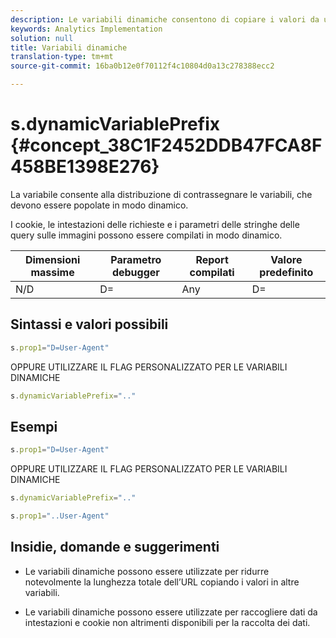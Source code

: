 ```yaml
---
description: Le variabili dinamiche consentono di copiare i valori da una variabile all’altra senza digitare più volte i valori completi nelle richieste di immagini sul sito.
keywords: Analytics Implementation
solution: null
title: Variabili dinamiche
translation-type: tm+mt
source-git-commit: 16ba0b12e0f70112f4c10804d0a13c278388ecc2

---
```



# s.dynamicVariablePrefix {#concept_38C1F2452DDB47FCA8F458BE1398E276}

La variabile consente alla distribuzione di contrassegnare le variabili, che devono essere popolate in modo dinamico.

I cookie, le intestazioni delle richieste e i parametri delle stringhe delle query sulle immagini possono essere compilati in modo dinamico.

| Dimensioni massime | Parametro debugger | Report compilati | Valore predefinito |
|---|---|---|---|
| N/D | D= | Any | D= |

## Sintassi e valori possibili

```js
s.prop1="D=User-Agent"
```

OPPURE UTILIZZARE IL FLAG PERSONALIZZATO PER LE VARIABILI DINAMICHE

```js
s.dynamicVariablePrefix=".."
```

## Esempi

```js
s.prop1="D=User-Agent"
```

OPPURE UTILIZZARE IL FLAG PERSONALIZZATO PER LE VARIABILI DINAMICHE

```js
s.dynamicVariablePrefix=".."
```

```js
s.prop1="..User-Agent"
```

## Insidie, domande e suggerimenti

* Le variabili dinamiche possono essere utilizzate per ridurre notevolmente la lunghezza totale dell’URL copiando i valori in altre variabili.

* Le variabili dinamiche possono essere utilizzate per raccogliere dati da intestazioni e cookie non altrimenti disponibili per la raccolta dei dati.
